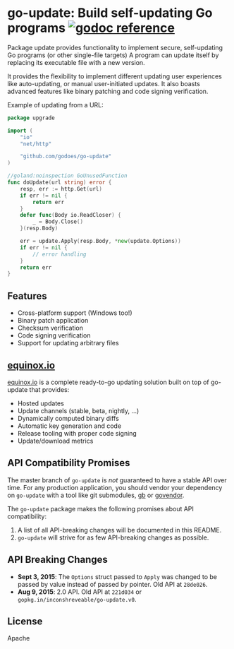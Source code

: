 # go-update: Build self-updating Go programs [![godoc reference](https://godoc.org/github.com/godoes/go-update?status.png)](https://godoc.org/github.com/godoes/go-update)

Package update provides functionality to implement secure, self-updating Go programs (or other single-file targets)
A program can update itself by replacing its executable file with a new version.

It provides the flexibility to implement different updating user experiences
like auto-updating, or manual user-initiated updates. It also boasts
advanced features like binary patching and code signing verification.

Example of updating from a URL:

```go
package upgrade

import (
	"io"
	"net/http"

	"github.com/godoes/go-update"
)

//goland:noinspection GoUnusedFunction
func doUpdate(url string) error {
	resp, err := http.Get(url)
	if err != nil {
		return err
	}
	defer func(Body io.ReadCloser) {
		_ = Body.Close()
	}(resp.Body)

	err = update.Apply(resp.Body, *new(update.Options))
	if err != nil {
		// error handling
	}
	return err
}
```

## Features

- Cross-platform support (Windows too!)
- Binary patch application
- Checksum verification
- Code signing verification
- Support for updating arbitrary files

## [equinox.io](https://equinox.io)

[equinox.io](https://equinox.io) is a complete ready-to-go updating solution built on top of go-update that provides:

- Hosted updates
- Update channels (stable, beta, nightly, ...)
- Dynamically computed binary diffs
- Automatic key generation and code
- Release tooling with proper code signing
- Update/download metrics

## API Compatibility Promises

The master branch of `go-update` is *not* guaranteed to have a stable API over time. For any production application, you should vendor
your dependency on `go-update` with a tool like git submodules, [gb](http://getgb.io/) or [govendor](https://github.com/kardianos/govendor).

The `go-update` package makes the following promises about API compatibility:
1. A list of all API-breaking changes will be documented in this README.
2. `go-update` will strive for as few API-breaking changes as possible.

## API Breaking Changes
- **Sept 3, 2015**: The `Options` struct passed to `Apply` was changed to be passed by value instead of passed by pointer. Old API at `28de026`.
- **Aug 9, 2015**: 2.0 API. Old API at `221d034` or `gopkg.in/inconshreveable/go-update.v0`.

## License
Apache
